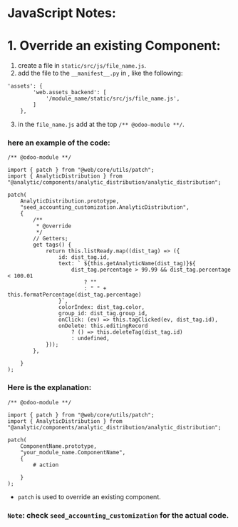 # JavaScript Notes:

# 1. Override an existing Component:

1. create a file in `static/src/js/file_name.js`.
2. add the file to the `__manifest__.py` in , like the following:

```
'assets': {
        'web.assets_backend': [
            '/module_name/static/src/js/file_name.js',
        ]
    },
```

3. in the `file_name.js` add at the top `/** @odoo-module **/`.

### here an example of the code:

```
/** @odoo-module **/

import { patch } from "@web/core/utils/patch";
import { AnalyticDistribution } from "@analytic/components/analytic_distribution/analytic_distribution";

patch(
	AnalyticDistribution.prototype,
	"seed_accounting_customization.AnalyticDistribution",
	{
		/**
		 * @override
		 */
		// Getters;
		get tags() {
			return this.listReady.map((dist_tag) => ({
				id: dist_tag.id,
				text: ` ${this.getAnalyticName(dist_tag)}${
					dist_tag.percentage > 99.99 && dist_tag.percentage < 100.01
						? ""
						: " " + this.formatPercentage(dist_tag.percentage)
				}`,
				colorIndex: dist_tag.color,
				group_id: dist_tag.group_id,
				onClick: (ev) => this.tagClicked(ev, dist_tag.id),
				onDelete: this.editingRecord
					? () => this.deleteTag(dist_tag.id)
					: undefined,
			}));
		},

	}
);

```
### Here is the explanation:
```
/** @odoo-module **/

import { patch } from "@web/core/utils/patch";
import { AnalyticDistribution } from "@analytic/components/analytic_distribution/analytic_distribution";

patch(
	ComponentName.prototype,
	"your_module_name.ComponentName",
	{
		# action

	}
);
```
- `patch` is used to override an existing component.
### `Note`: check `seed_accounting_customization` for the actual code.
